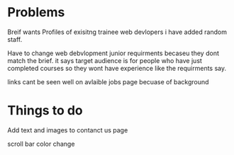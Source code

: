 # Problems

Breif wants Profiles of exisitng trainee web devlopers
i have added random staff.

Have to change web debvlopment junior requirments 
becaseu they dont match the brief. it says target 
audience is for people who have just completed 
courses so they wont have experience like the 
requirments say.

links cant be seen well on avlaible jobs page becuase of background


# Things to do

Add text and images to contanct us page

scroll bar color change